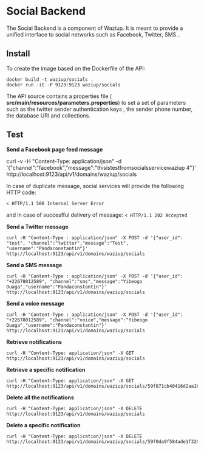 
Social Backend
==============

The Social Backend is a component of Waziup.
It is meant to provide a unified interface to social networks such as Facebook, Twitter, SMS...

Install
-------

To create the image based on the Dockerfile of the API:

```
docker build -t waziup/socials .
docker run -it -P 9123:9123 waziup/socials
```

The API source contains a properties file ( **src/main/resources/parameters.properties**) to set a set of parameters such as the twitter sender authentication keys ,  the sender phone number, the database URI and collections.

Test
----

**Send a Facebook page feed message**

curl -v -H "Content-Type: application/json" -d '{"channel":"facebook","message":"thisistestfromsocialsservicewaziup 4"}' http://localhost:9123/api/v1/domains/waziup/socials

In case of duplicate message, social services will provide the following HTTP code:

```< HTTP/1.1 500 Internal Server Error```

and in case of succesfful delivery of message:
```< HTTP/1.1 202 Accepted```
 
**Send a Twitter message**

```
curl -H "Content-Type : application/json" -X POST -d '{"user_id": "test", "channel":"twitter","message":"Test", "username":"Pandaconstantin"}' http://localhost:9123/api/v1/domains/waziup/socials
```


**Send a SMS message**

```
curl -H "Content-Type : application/json" -X POST -d '{"user_id": "+22678012589", "channel":"sms","message":"Yibeogo Ouaga","username":"Pandaconstantin"}'  http://localhost:9123/api/v1/domains/waziup/socials
```


**Send a voice message**

```
curl -H "Content-Type : application/json" -X POST -d '{"user_id": "+22678012589", "channel":"voice","message":"Yibeogo Ouaga","username":"Pandaconstantin"}' http://localhost:9123/api/v1/domains/waziup/socials
```

**Retrieve notifications**

```
curl -H "Content-Type: application/json" -X GET http://localhost:9123/api/v1/domains/waziup/socials

```

**Retrieve a specific notification**

```
curl -H "Content-Type: application/json" -X GET http://localhost:9123/api/v1/domains/waziup/socials/59f871cb40416d2aa1b80cac

```

**Delete all the notifications**

```
curl -H "Content-Type: application/json" -X DELETE http://localhost:9123/api/v1/domains/waziup/socials

```

**Delete a specific notification**

```
curl -H "Content-Type: application/json" -X DELETE http://localhost:9123/api/v1/domains/waziup/socials/59f0da9f584ade1f320c8d4a

```

